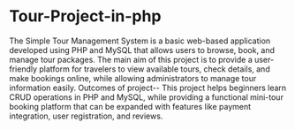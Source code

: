 # Tour-Project-in-php
The Simple Tour Management System is a basic web-based application developed using PHP and MySQL that allows users to browse, book, and manage tour packages. The main aim of this project is to provide a user-friendly platform for travelers to view available tours, check details, and make bookings online, while allowing administrators to manage tour information easily.
Outcomes of project--
This project helps beginners learn CRUD operations in PHP and MySQL, while providing a functional mini-tour booking platform that can be expanded with features like payment integration, user registration, and reviews.
